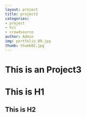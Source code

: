 ```yaml
---
layout: project
title: project3
categories:
- project
- hci
- crowdsource
author: Admin
img: portfolio_09.jpg
thumb: thumb02.jpg
---
```


This is an Project3
=================== 

# This is H1

## This is H2


